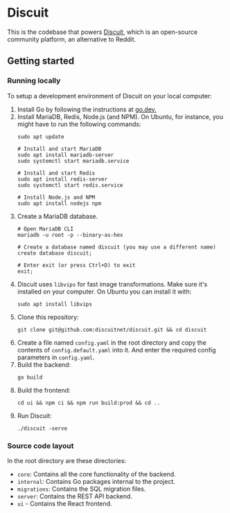 # Discuit

This is the codebase that powers [Discuit](https://discuit.net), which is an
open-source community platform, an alternative to Reddit. 

## Getting started

### Running locally

To setup a development environment of Discuit on your local computer:

1. Install Go by following the instructions at
[go.dev.](https://go.dev/doc/install)
1. Install MariaDB, Redis, Node.js (and NPM). On Ubuntu, for instance, you might
have to run the following commands:
    ```shell
    sudo apt update

    # Install and start MariaDB
    sudo apt install mariadb-server
    sudo systemctl start mariadb.service

    # Install and start Redis
    sudo apt install redis-server
    sudo systemctl start redis.service

    # Install Node.js and NPM
    sudo apt install nodejs npm
    ```
1. Create a MariaDB database.
    ```shell
    # Open MariaDB CLI
    mariadb -u root -p --binary-as-hex

    # Create a database named discuit (you may use a different name)
    create database discuit;

    # Enter exit (or press Ctrl+D) to exit
    exit;
    ```
1. Discuit uses `libvips` for fast image transformations. Make sure it's
installed on your computer. On Ubuntu you can install it with:
    ```shell
    sudo apt install libvips
    ```
1. Clone this repository:
    ```shell
    git clone git@github.com:discuitnet/discuit.git && cd discuit
    ```
1. Create a file named `config.yaml` in the root directory and copy the contents
of `config.default.yaml` into it. And enter the required config parameters in
`config.yaml`.
1. Build the backend:
    ```shell
    go build
    ```
1. Build the frontend:
    ```shell
    cd ui && npm ci && npm run build:prod && cd ..
    ```
1. Run Discuit: 
    ```shell
    ./discuit -serve
    ```

### Source code layout

In the root directory are these directories: 
- `core`: Contains all the core functionality of the backend.
- `internal`: Contains Go packages internal to the project.
- `migrations`: Contains the SQL migration files.
- `server`: Contains the REST API backend.
- `ui` - Contains the React frontend.
